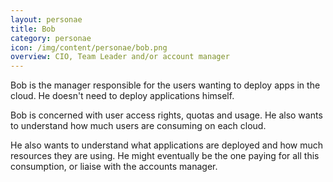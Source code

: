 ```yaml
---
layout: personae
title: Bob
category: personae
icon: /img/content/personae/bob.png
overview: CIO, Team Leader and/or account manager
---
```


Bob is the manager responsible for the users wanting to deploy apps in the cloud. He doesn't need to deploy applications himself.

Bob is concerned with user access rights, quotas and usage. He also wants to understand how much users are consuming on each cloud.

He also wants to understand what applications are deployed and how much resources they are using. He might eventually be the one paying for all this consumption, or liaise with the accounts manager.
